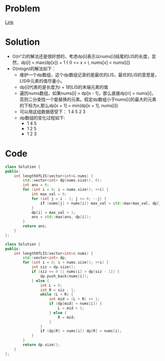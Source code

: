 # Problem
[Link](https://leetcode-cn.com/problems/longest-increasing-subsequence/)

# Solution

* O(n^2)的解法还是很好想的，考虑dp[i]表示以nums[i]结尾的LIS的长度，显然，dp[i] = max(dp[x]) + 1 { 0 <= x < i, nums[x] < nums[i]}
* O(nlogn)的解法如下：
    * 维护一个dp数组，这个dp数组记录的是最优的LIS，最优的LIS的意思是，LIS中元素的值尽量小。
    * dp[i]代表的是长度为i + 1的LIS的末端元素的值
    * 遍历nums数组，如果nums[i] > dp[n - 1]，那么直接dp[n] = nums[i]，否则二分查找一个能替换的元素。假定dp数组小于nums[i]的最大的元素的下标为x,那么dp[x + 1] = min(dp[x + 1], nums[i])
    * 可以用这组数据感受下： 1 4 5 2 3
    * dp数组的变化过程如下:
        * 1 4 5
        * 1 2 5
        * 1 2 3





# Code
```cpp
class Solution {
public:
    int lengthOfLIS(vector<int>& nums) {
        std::vector<int> dp(nums.size(), 0);
        int ans = 0;
        for (int i = 0; i < nums.size(); ++i) {
            int max_val = 0;
            for (int j = i - 1; j >= 0; --j) {
                if (nums[j] < nums[i]) max_val = std::max(max_val, dp[j]);
            }
            dp[i] = max_val + 1;
            ans = std::max(ans, dp[i]);
        }
        return ans;
    }
};
```

```cpp
class Solution {
public:
    int lengthOfLIS(vector<int>& nums) {
        std::vector<int> dp;
        for (int i = 0; i < nums.size(); ++i) {
            int siz = dp.size();
            if (siz == 0 || nums[i] > dp[siz - 1]) {
                dp.push_back(nums[i]);
            } else {
                int L = 0;
                int R = siz - 1;
                while (L < R) {
                    int mid = (L + R) >> 1;
                    if (dp[mid] < nums[i]) {
                        L = mid + 1;
                    } else {
                        R = mid; 
                    }
                }
                if (dp[R] > nums[i]) dp[R] = nums[i];
            }
        }
        return dp.size();
    }
};
```
